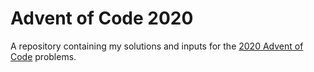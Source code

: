 # Advent of Code 2020
A repository containing my solutions and inputs for the [2020 Advent of Code](https://adventofcode.com/2020) problems.
